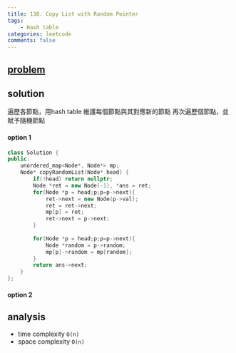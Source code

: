 ```yaml
---
title: 138. Copy List with Random Pointer
tags:
    - Hash table
categories: leetcode
comments: false
---
```


## [problem](https://leetcode.com/problems/copy-list-with-random-pointer/)


## solution
遍歷各節點，用hash table 維護每個節點與其對應新的節點
再次遍歷個節點，並賦予隨機節點

#### option 1
```c++
class Solution {
public:
    unordered_map<Node*, Node*> mp;
    Node* copyRandomList(Node* head) {
        if(!head) return nullptr;
        Node *ret = new Node(-1), *ans = ret;
        for(Node *p = head;p;p=p->next){
            ret->next = new Node(p->val);
            ret = ret->next;
            mp[p] = ret;
            ret->next = p->next;
        }
        
        for(Node *p = head;p;p=p->next){
            Node *random = p->random;
            mp[p]->random = mp[random];
        }
        return ans->next;
    }
};
```

#### option 2 
## analysis
- time complexity `O(n)`
- space complexity `O(n)`
